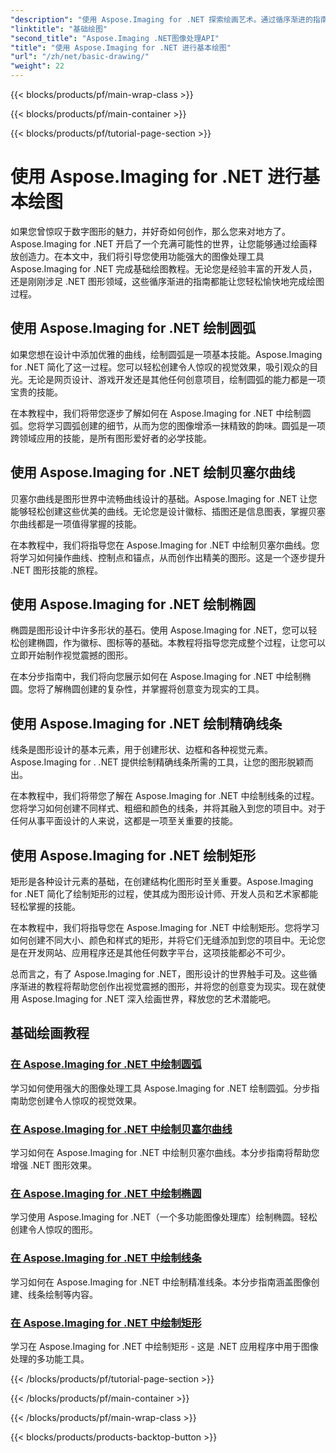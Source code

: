 ```yaml
---
"description": "使用 Aspose.Imaging for .NET 探索绘画艺术。通过循序渐进的指南，学习如何绘制圆弧、贝塞尔曲线、椭圆、直线和矩形，创作令人惊艳的视觉效果。"
"linktitle": "基础绘图"
"second_title": "Aspose.Imaging .NET图像处理API"
"title": "使用 Aspose.Imaging for .NET 进行基本绘图"
"url": "/zh/net/basic-drawing/"
"weight": 22
---
```


{{< blocks/products/pf/main-wrap-class >}}

{{< blocks/products/pf/main-container >}}

{{< blocks/products/pf/tutorial-page-section >}}

# 使用 Aspose.Imaging for .NET 进行基本绘图


如果您曾惊叹于数字图形的魅力，并好奇如何创作，那么您来对地方了。Aspose.Imaging for .NET 开启了一个充满可能性的世界，让您能够通过绘画释放创造力。在本文中，我们将引导您使用功能强大的图像处理工具 Aspose.Imaging for .NET 完成基础绘图教程。无论您是经验丰富的开发人员，还是刚刚涉足 .NET 图形领域，这些循序渐进的指南都能让您轻松愉快地完成绘图过程。

## 使用 Aspose.Imaging for .NET 绘制圆弧

如果您想在设计中添加优雅的曲线，绘制圆弧是一项基本技能。Aspose.Imaging for .NET 简化了这一过程。您可以轻松创建令人惊叹的视觉效果，吸引观众的目光。无论是网页设计、游戏开发还是其他任何创意项目，绘制圆弧的能力都是一项宝贵的技能。

在本教程中，我们将带您逐步了解如何在 Aspose.Imaging for .NET 中绘制圆弧。您将学习圆弧创建的细节，从而为您的图像增添一抹精致的韵味。圆弧是一项跨领域应用的技能，是所有图形爱好者的必学技能。

## 使用 Aspose.Imaging for .NET 绘制贝塞尔曲线

贝塞尔曲线是图形世界中流畅曲线设计的基础。Aspose.Imaging for .NET 让您能够轻松创建这些优美的曲线。无论您是设计徽标、插图还是信息图表，掌握贝塞尔曲线都是一项值得掌握的技能。

在本教程中，我们将指导您在 Aspose.Imaging for .NET 中绘制贝塞尔曲线。您将学习如何操作曲线、控制点和锚点，从而创作出精美的图形。这是一个逐步提升 .NET 图形技能的旅程。

## 使用 Aspose.Imaging for .NET 绘制椭圆

椭圆是图形设计中许多形状的基石。使用 Aspose.Imaging for .NET，您可以轻松创建椭圆，作为徽标、图标等的基础。本教程将指导您完成整个过程，让您可以立即开始制作视觉震撼的图形。

在本分步指南中，我们将向您展示如何在 Aspose.Imaging for .NET 中绘制椭圆。您将了解椭圆创建的复杂性，并掌握将创意变为现实的工具。

## 使用 Aspose.Imaging for .NET 绘制精确线条

线条是图形设计的基本元素，用于创建形状、边框和各种视觉元素。Aspose.Imaging for . .NET 提供绘制精确线条所需的工具，让您的图形脱颖而出。

在本教程中，我们将带您了解在 Aspose.Imaging for .NET 中绘制线条的过程。您将学习如何创建不同样式、粗细和颜色的线条，并将其融入到您的项目中。对于任何从事平面设计的人来说，这都是一项至关重要的技能。

## 使用 Aspose.Imaging for .NET 绘制矩形

矩形是各种设计元素的基础，在创建结构化图形时至关重要。Aspose.Imaging for .NET 简化了绘制矩形的过程，使其成为图形设计师、开发人员和艺术家都能轻松掌握的技能。

在本教程中，我们将指导您在 Aspose.Imaging for .NET 中绘制矩形。您将学习如何创建不同大小、颜色和样式的矩形，并将它们无缝添加到您的项目中。无论您是在开发网站、应用程序还是其他任何数字平台，这项技能都必不可少。

总而言之，有了 Aspose.Imaging for .NET，图形设计的世界触手可及。这些循序渐进的教程将帮助您创作出视觉震撼的图形，并将您的创意变为现实。现在就使用 Aspose.Imaging for .NET 深入绘画世界，释放您的艺术潜能吧。
## 基础绘画教程
### [在 Aspose.Imaging for .NET 中绘制圆弧](./draw-arc/)
学习如何使用强大的图像处理工具 Aspose.Imaging for .NET 绘制圆弧。分步指南助您创建令人惊叹的视觉效果。
### [在 Aspose.Imaging for .NET 中绘制贝塞尔曲线](./draw-bezier-curve/)
学习如何在 Aspose.Imaging for .NET 中绘制贝塞尔曲线。本分步指南将帮助您增强 .NET 图形效果。
### [在 Aspose.Imaging for .NET 中绘制椭圆](./draw-ellipse/)
学习使用 Aspose.Imaging for .NET（一个多功能图像处理库）绘制椭圆。轻松创建令人惊叹的图形。
### [在 Aspose.Imaging for .NET 中绘制线条](./draw-lines/)
学习如何在 Aspose.Imaging for .NET 中绘制精准线条。本分步指南涵盖图像创建、线条绘制等内容。
### [在 Aspose.Imaging for .NET 中绘制矩形](./draw-rectangle/)
学习在 Aspose.Imaging for .NET 中绘制矩形 - 这是 .NET 应用程序中用于图像处理的多功能工具。

{{< /blocks/products/pf/tutorial-page-section >}}

{{< /blocks/products/pf/main-container >}}

{{< /blocks/products/pf/main-wrap-class >}}

{{< blocks/products/products-backtop-button >}}